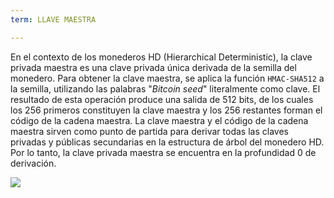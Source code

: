 ```yaml
---
term: LLAVE MAESTRA

---
```

En el contexto de los monederos HD (Hierarchical Deterministic), la clave privada maestra es una clave privada única derivada de la semilla del monedero. Para obtener la clave maestra, se aplica la función `HMAC-SHA512` a la semilla, utilizando las palabras "*Bitcoin seed*" literalmente como clave. El resultado de esta operación produce una salida de 512 bits, de los cuales los 256 primeros constituyen la clave maestra y los 256 restantes forman el código de la cadena maestra. La clave maestra y el código de la cadena maestra sirven como punto de partida para derivar todas las claves privadas y públicas secundarias en la estructura de árbol del monedero HD. Por lo tanto, la clave privada maestra se encuentra en la profundidad 0 de derivación.

![](../../dictionnaire/assets/19.webp)